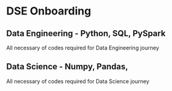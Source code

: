 # DSE Onboarding
## Data Engineering - Python, SQL, PySpark
All necessary of codes required for Data Engineering journey
## Data Science - Numpy, Pandas, 
All necessary of codes required for Data Science journey
